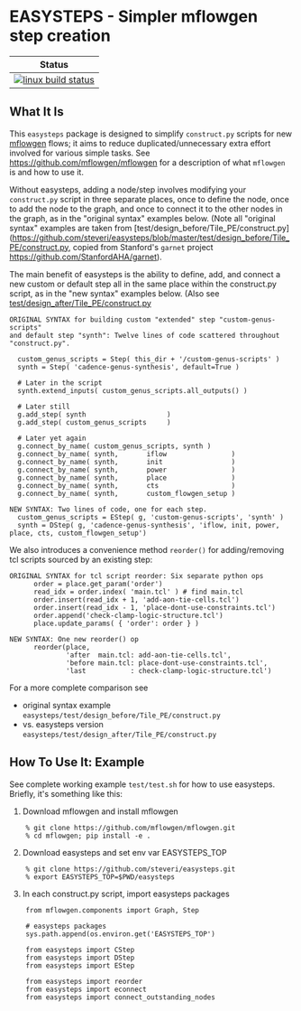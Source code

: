 # EASYSTEPS - Simpler mflowgen step creation

| Status                       |
|------------------------------|
| [![linux build status][1]][2]|

[1]: https://travis-ci.org/steveri/easysteps.svg?branch=master
[2]: https://travis-ci.org/steveri/easysteps


## What It Is

This `easysteps` package is designed to simplify `construct.py` scripts for new [mflowgen](https://github.com/mflowgen/mflowgen) flows; it aims to reduce duplicated/unnecessary extra effort involved for various simple tasks. See https://github.com/mflowgen/mflowgen for a description of what `mflowgen` is and how to use it.

Without easysteps, adding a node/step involves modifying your `construct.py` script in three separate places, once to define the node, once to add the node to the graph, and once to connect it to the other nodes in the graph, as in the "original syntax" examples below. (Note all "original syntax" examples are taken from [test/design_before/Tile_PE/construct.py](https://github.com/steveri/easysteps/blob/master/test/design_before/Tile_PE/construct.py, copied from Stanford's `garnet` project https://github.com/StanfordAHA/garnet).

The main benefit of easysteps is the ability to define, add, and connect a new custom or default step all in the same place within the construct.py script, as in the "new syntax" examples below. (Also see [test/design_after/Tile_PE/construct.py](https://github.com/steveri/easysteps/blob/master/test/design_after/Tile_PE/construct.py)


```
ORIGINAL SYNTAX for building custom "extended" step "custom-genus-scripts"
and default step "synth": Twelve lines of code scattered throughout "construct.py".

  custom_genus_scripts = Step( this_dir + '/custom-genus-scripts' )
  synth = Step( 'cadence-genus-synthesis', default=True )

  # Later in the script
  synth.extend_inputs( custom_genus_scripts.all_outputs() )

  # Later still
  g.add_step( synth                    )
  g.add_step( custom_genus_scripts     )

  # Later yet again
  g.connect_by_name( custom_genus_scripts, synth )
  g.connect_by_name( synth,       iflow                )
  g.connect_by_name( synth,       init                 )
  g.connect_by_name( synth,       power                )
  g.connect_by_name( synth,       place                )
  g.connect_by_name( synth,       cts                  )
  g.connect_by_name( synth,       custom_flowgen_setup )

NEW SYNTAX: Two lines of code, one for each step.
  custom_genus_scripts = EStep( g, 'custom-genus-scripts', 'synth' )
  synth = DStep( g, 'cadence-genus-synthesis', 'iflow, init, power, place, cts, custom_flowgen_setup')

```

We also introduces a convenience method `reorder()` for adding/removing tcl scripts sourced by an existing step:

```
ORIGINAL SYNTAX for tcl script reorder: Six separate python ops
      order = place.get_param('order')
      read_idx = order.index( 'main.tcl' ) # find main.tcl
      order.insert(read_idx + 1, 'add-aon-tie-cells.tcl')
      order.insert(read_idx - 1, 'place-dont-use-constraints.tcl')
      order.append('check-clamp-logic-structure.tcl')
      place.update_params( { 'order': order } ) 

NEW SYNTAX: One new reorder() op
      reorder(place,
              'after  main.tcl: add-aon-tie-cells.tcl',
              'before main.tcl: place-dont-use-constraints.tcl',
              'last           : check-clamp-logic-structure.tcl')
```

For a more complete comparison see
* original syntax example `easysteps/test/design_before/Tile_PE/construct.py`
* vs. easysteps version `easysteps/test/design_after/Tile_PE/construct.py`

## How To Use It: Example

See complete working example `test/test.sh` for how to use easysteps. Briefly, it's something like this:

1. Download mflowgen and install mflowgen
```
    % git clone https://github.com/mflowgen/mflowgen.git
    % cd mflowgen; pip install -e .
```

2. Download easysteps and set env var EASYSTEPS_TOP
```
    % git clone https://github.com/steveri/easysteps.git
    % export EASYSTEPS_TOP=$PWD/easysteps

```
3. In each construct.py script, import easysteps packages
```
    from mflowgen.components import Graph, Step

    # easysteps packages
    sys.path.append(os.environ.get('EASYSTEPS_TOP')

    from easysteps import CStep
    from easysteps import DStep
    from easysteps import EStep

    from easysteps import reorder
    from easysteps import econnect
    from easysteps import connect_outstanding_nodes
```


